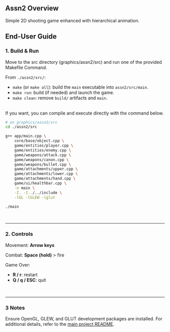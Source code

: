 ## Assn2 Overview
Simple 2D shooting game enhanced with hierarchical animation.

## End-User Guide

### 1. Build & Run
Move to the src directory (graphics/assn2/src) and run one of the provided Makefile Command.

From `./assn2/src/`:
- `make` (or `make all`): build the `main` executable into `assn2/src/main`.
- `make run`: build (if needed) and launch the game.
- `make clean`: remove `build/` artifacts and `main`.

<!-- <details> -->
<br>

<summary>If you want, you can compile and execute directly with the command below.</summary>

```bash
# on graphics/assn2/src
cd ./assn2/src

g++ app/main.cpp \
    core/base/object.cpp \
    game/entities/player.cpp \
    game/entities/enemy.cpp \
    game/weapons/attack.cpp \
    game/weapons/canon.cpp \
    game/weapons/bullet.cpp \
    game/attachments/upper.cpp \
    game/attachments/lower.cpp \
    game/attachments/hand.cpp \
    game/ui/healthbar.cpp \
    -o main \
    -I. -I../../include \
    -lGL -lGLEW -lglut

./main
```

<!-- </details> -->

<br>

---
### 2. Controls
Movement: **Arrow keys**

Combat: **Space (hold)** > fire

Game Over: 
- **R / r**: restart
- **Q / q / ESC**: quit


<br>

---
### 3 Notes
Ensure OpenGL, GLEW, and GLUT development packages are installed.
For additional details, refer to the [main project README](../README.md).